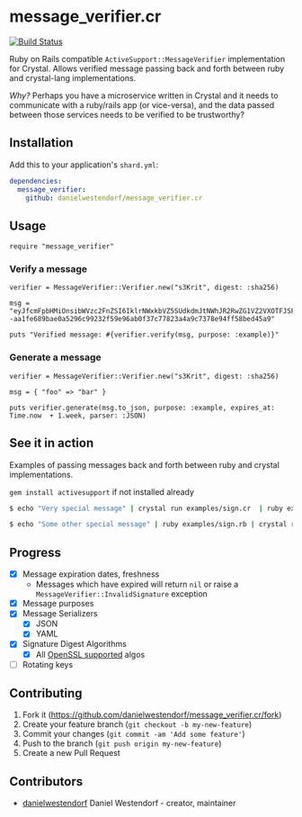 # message_verifier.cr

[![Build Status](https://travis-ci.org/danielwestendorf/message_verifier.cr.svg?branch=master)](https://travis-ci.org/danielwestendorf/message_verifier.cr)

Ruby on Rails compatible `ActiveSupport::MessageVerifier` implementation for Crystal. Allows verified message passing back and forth between ruby and crystal-lang implementations.

*Why?* Perhaps you have a microservice written in Crystal and it needs to communicate with a ruby/rails app (or vice-versa), and the data passed between those services needs to be verified to be trustworthy?

## Installation

Add this to your application's `shard.yml`:

```yaml
dependencies:
  message_verifier:
    github: danielwestendorf/message_verifier.cr
```

## Usage

```crystal
require "message_verifier"
```

### Verify a message

```crystal
verifier = MessageVerifier::Verifier.new("s3Krit", digest: :sha256)

msg = "eyJfcmFpbHMiOnsibWVzc2FnZSI6IklrNWxkbVZ5SUdkdmJtNWhJR2RwZG1VZ2VXOTFJSFZ3TENCdVpYWmxjaUJuYjI1dVlTQnNaWFFnZVc5MUlHUnZkMjRpIiwiZXhwIjoiMjI1MC0wOC0xMlQyMzo0OToyMC45NzJaIiwicHVyIjoiZXhhbXBsZSJ9fQ==--aa1fe689bae0a5296c99232f59e96ab0f37c77823a4a9c7378e94ff58bed45a9"

puts "Verified message: #{verifier.verify(msg, purpose: :example)}"
```

### Generate a message
```crystal
verifier = MessageVerifier::Verifier.new("s3Krit", digest: :sha256)

msg = { "foo" => "bar" }

puts verifier.generate(msg.to_json, purpose: :example, expires_at: Time.now  + 1.week, parser: :JSON)

```

## See it in action
Examples of passing messages back and forth between ruby and crystal implementations.

`gem install activesupport` if not installed already

```bash
$ echo "Very special message" | crystal run examples/sign.cr  | ruby examples/verify.rb
```

```bash
$ echo "Some other special message" | ruby examples/sign.rb | crystal run examples/verify.cr
```

## Progress

- [x] Message expiration dates, freshness
  - Messages which have expired will return `nil` or raise a `MessageVerifier::InvalidSignature` exception
- [x] Message purposes
- [x] Message Serializers
  - [x] JSON
  - [x] YAML
- [x] Signature Digest Algorithms
  - [x] All [OpenSSL supported](https://crystal-lang.org/api/0.27.0/OpenSSL/HMAC.html#digest%28algorithm%3ASymbol%2Ckey%2Cdata%29%3ABytes-class-method) algos
- [ ] Rotating keys

## Contributing

1. Fork it (<https://github.com/danielwestendorf/message_verifier.cr/fork>)
2. Create your feature branch (`git checkout -b my-new-feature`)
3. Commit your changes (`git commit -am 'Add some feature'`)
4. Push to the branch (`git push origin my-new-feature`)
5. Create a new Pull Request

## Contributors

- [danielwestendorf](https://github.com/your-github-user) Daniel Westendorf - creator, maintainer
